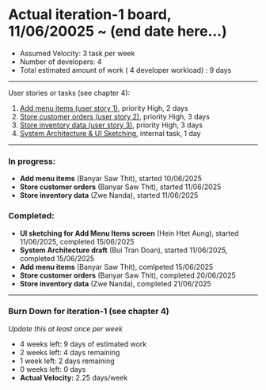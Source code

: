 # Actual iteration-1 board, 11/06/20025 ~ (end date here...)


* Assumed Velocity: 3 task per week
* Number of developers: 4
* Total estimated amount of work ( 4 developer workload) :  9 days
---
User stories or tasks (see chapter 4):
1. [Add menu items (user story 1)](./user_stories/user_story_04_add_menu_items.md), priority High, 2 days  
2. [Store customer orders (user story 2)](./user_stories/user_story_01_store_customer_orders.md), priority High, 3 days  
3. [Store inventory data (user story 3)](./user_stories/user_story_02_store_inventory_data.md), priority High, 3 days  
4. [System Architecture & UI Sketching](./user_stories/task_architecture_prototype_sketch.md), internal task, 1 day
---
### In progress:
- **Add menu items** (Banyar Saw Thit), started 10/06/2025  
- **Store customer orders** (Banyar Saw Thit), started 11/06/2025  
- **Store inventory data** (Zwe Nanda), started 11/06/2025  

### Completed:
- **UI sketching for Add Menu Items screen** (Hein Htet Aung), started 11/06/2025, completed 15/06/2025  
- **System Architecture draft** (Bui Tran Doan), started 11/06/2025, completed 15/06/2025
- **Add menu items** (Banyar Saw Thit), comlpeted 15/06/2025  
- **Store customer orders** (Banyar Saw Thit), completed 20/06/2025  
- **Store inventory data** (Zwe Nanda), completed 21/06/2025  

---

### Burn Down for iteration-1 (see chapter 4)
_Update this at least once per week_  
- 4 weeks left: 9 days of estimated work  
- 2 weeks left: 4 days remaining  
- 1 week left: 2 days remaining  
- 0 weeks left: 0 days  
- **Actual Velocity:** 2.25 days/week  
